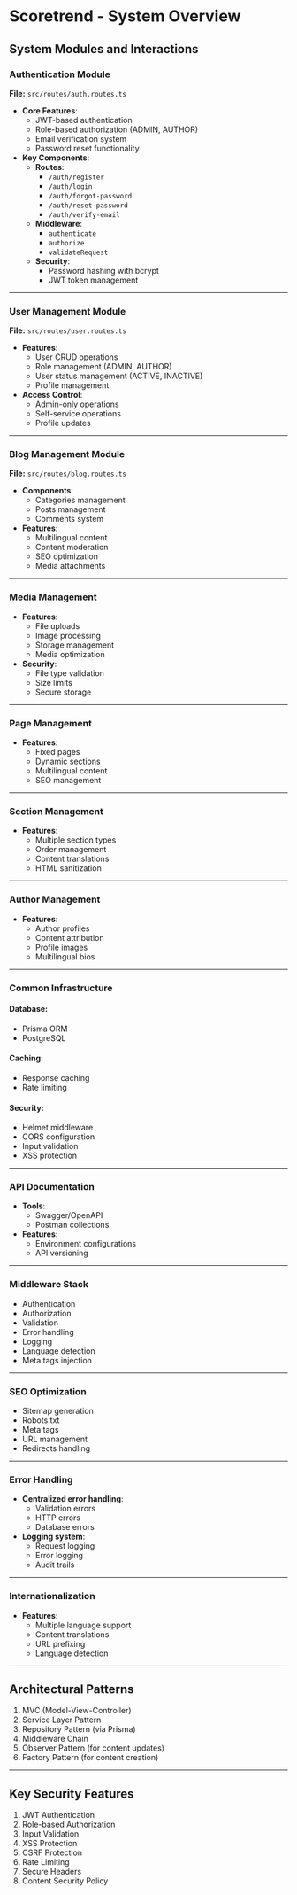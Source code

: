 # Scoretrend - System Overview

## System Modules and Interactions

### Authentication Module

**File:** `src/routes/auth.routes.ts`

-   **Core Features**:
    -   JWT-based authentication
    -   Role-based authorization (ADMIN, AUTHOR)
    -   Email verification system
    -   Password reset functionality
-   **Key Components**:
    -   **Routes**:
        -   `/auth/register`
        -   `/auth/login`
        -   `/auth/forgot-password`
        -   `/auth/reset-password`
        -   `/auth/verify-email`
    -   **Middleware**:
        -   `authenticate`
        -   `authorize`
        -   `validateRequest`
    -   **Security**:
        -   Password hashing with bcrypt
        -   JWT token management

---

### User Management Module

**File:** `src/routes/user.routes.ts`

-   **Features**:
    -   User CRUD operations
    -   Role management (ADMIN, AUTHOR)
    -   User status management (ACTIVE, INACTIVE)
    -   Profile management
-   **Access Control**:
    -   Admin-only operations
    -   Self-service operations
    -   Profile updates

---

### Blog Management Module

**File:** `src/routes/blog.routes.ts`

-   **Components**:
    -   Categories management
    -   Posts management
    -   Comments system
-   **Features**:
    -   Multilingual content
    -   Content moderation
    -   SEO optimization
    -   Media attachments

---

### Media Management

-   **Features**:
    -   File uploads
    -   Image processing
    -   Storage management
    -   Media optimization
-   **Security**:
    -   File type validation
    -   Size limits
    -   Secure storage

---

### Page Management

-   **Features**:
    -   Fixed pages
    -   Dynamic sections
    -   Multilingual content
    -   SEO management

---

### Section Management

-   **Features**:
    -   Multiple section types
    -   Order management
    -   Content translations
    -   HTML sanitization

---

### Author Management

-   **Features**:
    -   Author profiles
    -   Content attribution
    -   Profile images
    -   Multilingual bios

---

### Common Infrastructure

#### Database:

-   Prisma ORM
-   PostgreSQL

#### Caching:

-   Response caching
-   Rate limiting

#### Security:

-   Helmet middleware
-   CORS configuration
-   Input validation
-   XSS protection

---

### API Documentation

-   **Tools**:
    -   Swagger/OpenAPI
    -   Postman collections
-   **Features**:
    -   Environment configurations
    -   API versioning

---

### Middleware Stack

-   Authentication
-   Authorization
-   Validation
-   Error handling
-   Logging
-   Language detection
-   Meta tags injection

---

### SEO Optimization

-   Sitemap generation
-   Robots.txt
-   Meta tags
-   URL management
-   Redirects handling

---

### Error Handling

-   **Centralized error handling**:
    -   Validation errors
    -   HTTP errors
    -   Database errors
-   **Logging system**:
    -   Request logging
    -   Error logging
    -   Audit trails

---

### Internationalization

-   **Features**:
    -   Multiple language support
    -   Content translations
    -   URL prefixing
    -   Language detection

---

## Architectural Patterns

1. MVC (Model-View-Controller)
2. Service Layer Pattern
3. Repository Pattern (via Prisma)
4. Middleware Chain
5. Observer Pattern (for content updates)
6. Factory Pattern (for content creation)

---

## Key Security Features

1. JWT Authentication
2. Role-based Authorization
3. Input Validation
4. XSS Protection
5. CSRF Protection
6. Rate Limiting
7. Secure Headers
8. Content Security Policy
